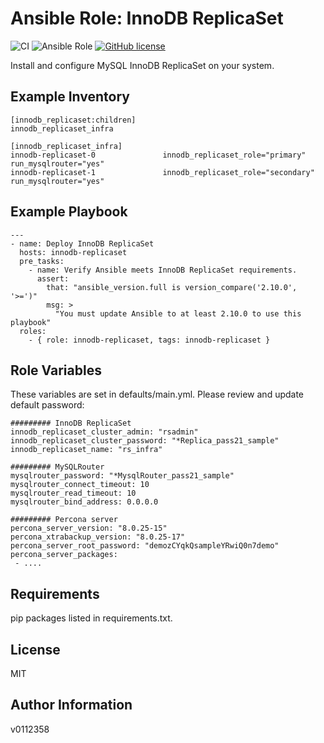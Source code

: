 
Ansible Role: InnoDB ReplicaSet
=========

![CI](https://github.com/v0112358/ansible-role-innodb-replicaset/actions/workflows/main.yml/badge.svg) ![Ansible Role](https://img.shields.io/ansible/role/d/55881) [![GitHub license](https://img.shields.io/github/license/v0112358/ansible-role-innodb-replicaset)](https://github.com/v0112358/ansible-role-innodb-replicaset/blob/master/LICENSE.md)

Install and configure MySQL InnoDB ReplicaSet on your system.

Example Inventory
------------
```
[innodb_replicaset:children]
innodb_replicaset_infra

[innodb_replicaset_infra]
innodb-replicaset-0               innodb_replicaset_role="primary" run_mysqlrouter="yes"
innodb-replicaset-1               innodb_replicaset_role="secondary" run_mysqlrouter="yes"
```
Example Playbook
------------

```
---
- name: Deploy InnoDB ReplicaSet
  hosts: innodb-replicaset
  pre_tasks:
    - name: Verify Ansible meets InnoDB ReplicaSet requirements.
      assert:
        that: "ansible_version.full is version_compare('2.10.0', '>=')"
        msg: >
          "You must update Ansible to at least 2.10.0 to use this playbook"
  roles:
    - { role: innodb-replicaset, tags: innodb-replicaset }
```

Role Variables
--------------

These variables are set in defaults/main.yml. Please review and update default password:
```
######### InnoDB ReplicaSet
innodb_replicaset_cluster_admin: "rsadmin"
innodb_replicaset_cluster_password: "*Replica_pass21_sample"
innodb_replicaset_name: "rs_infra"

######### MySQLRouter
mysqlrouter_password: "*MysqlRouter_pass21_sample"
mysqlrouter_connect_timeout: 10
mysqlrouter_read_timeout: 10
mysqlrouter_bind_address: 0.0.0.0

######### Percona server
percona_server_version: "8.0.25-15"
percona_xtrabackup_version: "8.0.25-17"
percona_server_root_password: "demozCYqkQsampleYRwiQ0n7demo"
percona_server_packages:
 - ....
```

Requirements
------------

pip packages listed in requirements.txt.

License
-------

MIT

Author Information
------------------
v0112358
